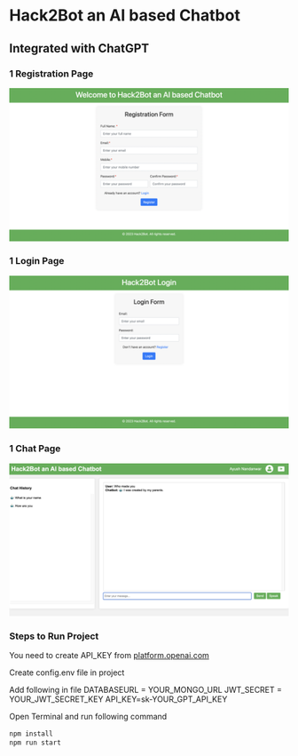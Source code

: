 # Hack2Bot an AI based Chatbot
## Integrated with ChatGPT

### 1 Registration Page
![](public/register.png)
### 1 Login Page
![](public/login.png)
### 1 Chat Page
![](public/chatapp.png)

### Steps to Run Project

You need to create API_KEY from [platform.openai.com](https://platform.openai.com/)

Create config.env file in project

Add following in file
DATABASEURL = YOUR_MONGO_URL
JWT_SECRET = YOUR_JWT_SECRET_KEY
API_KEY=sk-YOUR_GPT_API_KEY

Open Terminal and run following command

```
npm install
npm run start
```